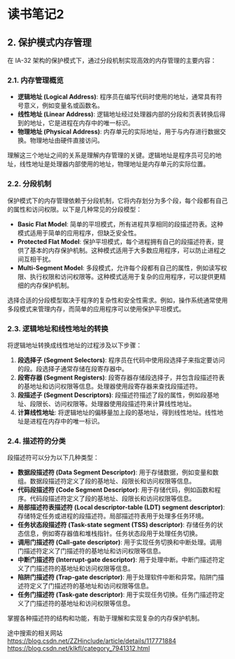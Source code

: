 # 读书笔记2

## 2. 保护模式内存管理

在 IA-32 架构的保护模式下，通过分段机制实现高效的内存管理的主要内容：

### 2.1. 内存管理概览

*   **逻辑地址 (Logical Address)**: 程序员在编写代码时使用的地址，通常具有符号意义，例如变量名或函数名。
*   **线性地址 (Linear Address)**: 逻辑地址经过处理器内部的分段和页表转换后得到的地址，它是进程在内存中的唯一标识。
*   **物理地址 (Physical Address)**: 内存单元的实际地址，用于与内存进行数据交换。物理地址由硬件直接访问。

理解这三个地址之间的关系是理解内存管理的关键。逻辑地址是程序员可见的地址，线性地址是处理器内部使用的地址，物理地址是内存单元的实际位置。

### 2.2. 分段机制

保护模式下的内存管理依赖于分段机制，它将内存划分为多个段，每个段都有自己的属性和访问权限。以下是几种常见的分段模型：

*   **Basic Flat Model**: 简单的平坦模式，所有进程共享相同的段描述符表。这种模式适用于简单的应用程序，但缺乏安全性。
*   **Protected Flat Model**: 保护平坦模式，每个进程拥有自己的段描述符表，提供了基本的内存保护机制。这种模式适用于大多数应用程序，可以防止进程之间互相干扰。
*   **Multi-Segment Model**: 多段模式，允许每个段都有自己的属性，例如读写权限、执行权限和访问权限等。这种模式适用于复杂的应用程序，可以提供更精细的内存保护机制。

选择合适的分段模型取决于程序的复杂性和安全性需求。例如，操作系统通常使用多段模式来管理内存，而简单的应用程序可以使用保护平坦模式。

### 2.3. 逻辑地址和线性地址的转换

将逻辑地址转换成线性地址的过程涉及以下步骤：

1.  **段选择子 (Segment Selectors)**: 程序员在代码中使用段选择子来指定要访问的段。段选择子通常存储在段寄存器中。
2.  **段寄存器 (Segment Registers)**: 段寄存器存储段选择子，并包含段描述符表的基地址和访问权限等信息。处理器使用段寄存器来查找段描述符。
3.  **段描述子 (Segment Descriptors)**: 段描述符描述了段的属性，例如段基地址、段限长、访问权限等。处理器使用段描述符来计算线性地址。
4.  **计算线性地址**: 将逻辑地址的偏移量加上段的基地址，得到线性地址。线性地址是进程在内存中的唯一标识。

### 2.4. 描述符的分类

段描述符可以分为以下几种类型：

*   **数据段描述符 (Data Segment Descriptor)**: 用于存储数据，例如变量和数组。数据段描述符定义了段的基地址、段限长和访问权限等信息。
*   **代码段描述符 (Code Segment Descriptor)**: 用于存储代码，例如函数和程序。代码段描述符定义了段的基地址、段限长和访问权限等信息。
*   **局部描述符表描述符 (Local descriptor-table (LDT) segment descriptor)**: 存储特定任务或进程的段描述符。局部描述符表用于处理多任务环境。
*   **任务状态段描述符 (Task-state segment (TSS) descriptor)**: 存储任务的状态信息，例如寄存器值和堆栈指针。任务状态段用于处理任务切换。
*   **调用门描述符 (Call-gate descriptor)**: 用于实现任务切换和中断处理。调用门描述符定义了门描述符的基地址和访问权限等信息。
*   **中断门描述符 (Interrupt-gate descriptor)**: 用于处理中断。中断门描述符定义了门描述符的基地址和访问权限等信息。
*   **陷阱门描述符 (Trap-gate descriptor)**: 用于处理软件中断和异常。陷阱门描述符定义了门描述符的基地址和访问权限等信息。
*   **任务门描述符 (Task-gate descriptor)**: 用于实现任务切换。任务门描述符定义了门描述符的基地址和访问权限等信息。

掌握各种描述符的结构和功能，有助于理解和实现复杂的内存保护机制。

途中搜索的相关网站
https://blog.csdn.net/ZZHinclude/article/details/117771884
https://blog.csdn.net/klkfl/category_7941312.html
